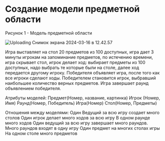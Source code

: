 # Создание модели предметной области

Рисунок 1 - Модель предметной области

![Uploading Снимок экрана 2024-03-16 в 12.42.57](https://github.com/srapchegs/rtippo/assets/160636893/2a8ec4e3-347d-4fba-bab6-05bd0ad79c3c)


Игра выставляет на стол 20 предметов из 100 доступных, игра дает 3 минуты игрокам на запоминание предметов, по истечению времени, игра скрывает стол, игрок делает ход: выбирает предметы из 100 доступных, надо выбрать те которые были на столе, далее ход передается другому игроку. Победителя объявляет игра, после того как все игроки сделают ходы. Победителем становится игрок, выбравший наибольшее количество верных предметов. Игра завершает раунд объявлением победителя.


Атрибуты моделей:
Предмет(Номер, название, картинка)
Игрок (Номер, Имя)
Раунд(Номер, Победитель)
Игра(Номер)
Стол(Номер, Предметы)

Отношения между моделями:
Один Ведущий за всю игру создает много столов
Один игрок делает много ходов за всю игру
В одном раунде много ходов
Один ведущий за всю игру завершает много раундов.
Много раундов входят в одну игру
Один предмет на многих столах игры
На одном столе много предметов


